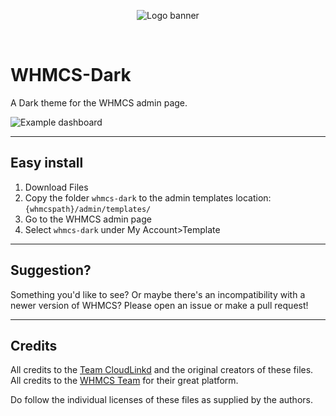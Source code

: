 <p align="center">
<img alt="Logo banner" src="https://raw.githubusercontent.com/upal212/WHMCS-Dark/master/banner.png"/></p>
</br>

# WHMCS-Dark
A Dark theme for the WHMCS admin page.

![Example dashboard](https://raw.githubusercontent.com/upal212/WHMCS-Dark/master/example1.png)

----------

## Easy install

1. Download Files
2. Copy the folder `whmcs-dark` to the admin templates location: `{whmcspath}/admin/templates/`
3. Go to the WHMCS admin page 
4. Select `whmcs-dark` under My Account>Template

----------

## Suggestion?

Something you'd like to see? Or maybe there's an incompatibility with a newer version of WHMCS? Please open an issue or make a pull request!

----------

## Credits

All credits to the [Team CloudLinkd](https://www.cloudlinkd.com) and the original creators of these files.</br>
All credits to the [WHMCS Team](https://www.whmcs.com) for their great platform.

Do follow the individual licenses of these files as supplied by the authors.